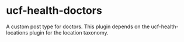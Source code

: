 # ucf-health-doctors
A custom post type for doctors. This plugin depends on the ucf-health-locations plugin for the location taxonomy.
